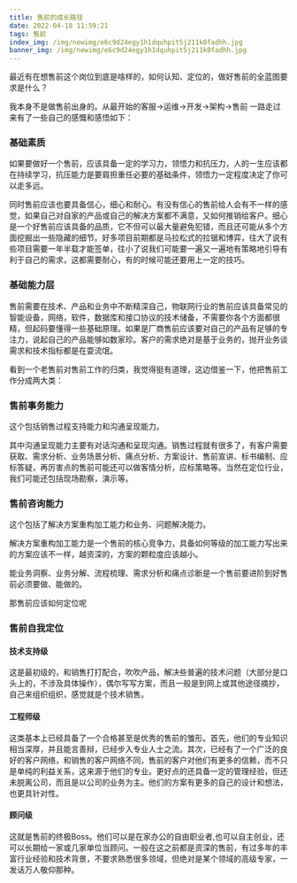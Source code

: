 ```yaml
---
title: 售前的成长路径
date: 2022-04-18 11:59:21
tags: 售前
index_img: /img/newimg/e6c9d24egy1h1dquhpit5j211k0fadhh.jpg
banner_img: /img/newimg/e6c9d24egy1h1dquhpit5j211k0fadhh.jpg
---
```



最近有在想售前这个岗位到底是啥样的，如何认知、定位的，做好售前的全蓝图要求是什么？

我本身不是做售前出身的。从最开始的客服->运维->开发->架构->售前 一路走过来有了一些自己的感慨和感悟如下：

### 基础素质

如果要做好一个售前，应该具备一定的学习力，领悟力和抗压力，人的一生应该都在持续学习，抗压能力是要肩担重任必要的基础条件，领悟力一定程度决定了你可以走多远。

同时售前应该也要具备信心，细心和耐心。有没有信心的售前给人会有不一样的感觉，如果自己对自家的产品或自己的解决方案都不满意，又如何推销给客户。细心是一个好售前应该具备的品质，它不但可以最大量避免犯错，而且还可能从多个方面挖掘出一些隐藏的细节。好多项目前期都是马拉松式的拉锯和博弈，往大了说有些项目需要一年半载才能签单，往小了说我们可能要一遍又一遍地有策略地引导有利于自己的需求，这都需要耐心，有的时候可能还要用上一定的技巧。

### 基础能力层

售前需要在技术、产品和业务中不断精深自己，物联网行业的售前应该具备常见的智能设备，网络，软件，数据库和接口协议的技术储备，不需要你各个方面都很精，但起码要懂得一些基础原理。如果是厂商售前应该要对自己的产品有足够的专注力，说起自己的产品能够如数家珍。客户的需求绝对是基于业务的，抛开业务谈需求和技术指标都是在耍流氓。

看到一个老售前对售前工作的归类，我觉得挺有道理，这边借鉴一下，他把售前工作分成两大类：

### 售前事务能力

这个包括销售过程支持能力和沟通呈现能力。

其中沟通呈现能力主要有对话沟通和呈现沟通。销售过程就有很多了，有客户需要获取、需求分析、业务场景分析、痛点分析、方案设计、售前宣讲、标书编制、应标答疑，再厉害点的售前可能还可以做客情分析，应标策略等。当然在定位行业，我们可能还包括现场勘察，演示等。


### 售前咨询能力

这个包括了解决方案重构加工能力和业务、问题解决能力。

解决方案重构加工能力是一个售前的核心竞争力，具备如何等级的加工能力写出来的方案应该不一样，越资深的，方案的颗粒度应该越小。

能业务洞察、业务分解、流程梳理、需求分析和痛点诊断是一个售前要进阶到好售前必须要做、能做的。

那售前应该如何定位呢

### 售前自我定位

#### 技术支持级
这是最初级的，和销售打打配合，吹吹产品，解决些普遍的技术问题（大部分是口头上的，不涉及具体操作），偶尔写写方案，而且一般是到网上或其他途径摘抄，自己来组织组织，感觉就是个技术销售。

#### 工程师级
这类基本上已经具备了一个合格甚至是优秀的售前的雏形。首先，他们的专业知识相当深厚，并且能言善辩，已经步入专业人士之流。其次，已经有了一个广泛的良好的客户网络，和销售的客户网络不同，售前的客户对他们有更多的信赖，而不只是单纯的利益关系，这来源于他们的专业。更好点的还具备一定的管理经验，但还未脱离公司，而且是以公司的业务为主。他们的方案有更多的自己的设计和想法，也更具针对性。

#### 顾问级

这就是售前的终极Boss。他们可以是在家办公的自由职业者,也可以自主创业，还可以长期给一家或几家单位当顾问。一般在这之前都是资深的售前，有过多年的丰富行业经验和技术背景，不要求熟悉很多领域，但绝对是某个领域的高级专家，一发话万人敬仰那种。

